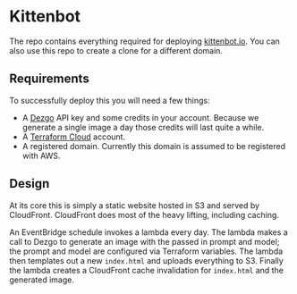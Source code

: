 # Kittenbot

The repo contains everything required for deploying [kittenbot.io](https://kittenbot.io). You can also use this repo to create a clone for a different domain.

## Requirements

To successfully deploy this you will need a few things:

* A [Dezgo](https://dezgo.com) API key and some credits in your account. Because we generate a single image a day those credits will last quite a while.
* A [Terraform Cloud](https://app.terraform.io) account.
* A registered domain. Currently this domain is assumed to be registered with AWS.

## Design

At its core this is simply a static website hosted in S3 and served by CloudFront. CloudFront does most of the heavy lifting, including caching.

An EventBridge schedule invokes a lambda every day. The lambda makes a call to Dezgo to generate an image with the passed in prompt and model; the prompt and model are configured via Terraform variables. The lambda then templates out a new `index.html` and uploads everything to S3. Finally the lambda creates a CloudFront cache invalidation for `index.html` and the generated image.
